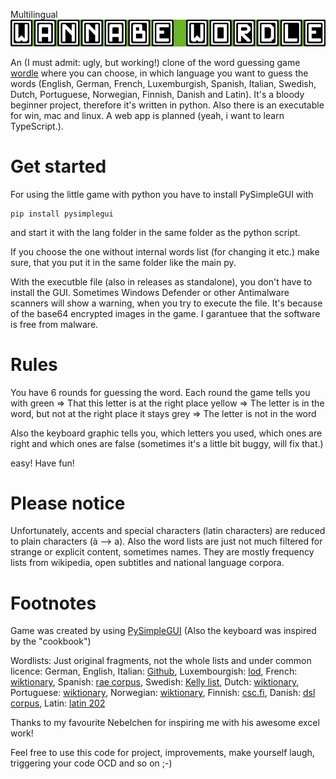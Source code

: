 Multilingual
![logo](logo.png)

An (I must admit: ugly, but working!) clone of the word guessing game [wordle](https://www.powerlanguage.co.uk/wordle/) where you can choose, in which language you want to guess the words (English, German, French, Luxemburgish, Spanish, Italian, Swedish, Dutch, Portuguese, Norwegian, Finnish, Danish and Latin). It's a bloody beginner project, therefore it's written in python. Also there is an executable for win, mac and linux. A web app is planned (yeah, i want to learn TypeScript.).

# Get started

For using the little game with python you have to install PySimpleGUI with
```
pip install pysimplegui
```
and start it with the lang folder in the same folder as the python script.

If you choose the one without internal words list (for changing it etc.) make sure, that you put it in the same folder like the main py.

With the executble file (also in releases as standalone), you don't have to install the GUI. Sometimes Windows Defender or other Antimalware scanners will show a warning, when you try to execute the file. It's because of the base64 encrypted images in the game. I garantuee that the software is free from malware. 

# Rules

You have 6 rounds for guessing the word. Each round the game tells you with
green => That this letter is at the right place
yellow => The letter is in the word, but not at the right place
it stays grey => The letter is not in the word

Also the keyboard graphic tells you, which letters you used, which ones are right and which ones are false (sometimes it's a little bit buggy, will fix that.)

easy! Have fun!

# Please notice
Unfortunately, accents and special characters (latin characters) are reduced to plain characters (à --> a).
Also the word lists are just not much filtered for strange or explicit content, sometimes names. They are mostly frequency lists from wikipedia, open subtitles and national language corpora.

# Footnotes

Game was created by using [PySimpleGUI](https://github.com/PySimpleGUI/PySimpleGUI) (Also the keyboard was inspired by the "cookbook")

Wordlists: 
Just original fragments, not the whole lists and under common licence:
German, English, Italian: [Github](https://github.com/hermitdave/FrequencyWords),
Luxembourgish: [lod](https://data.public.lu/en/datasets/letzebuerger-online-dictionnaire-raw-data/),
French: [wiktionary](https://en.wiktionary.org/wiki/Wiktionary:French_frequency_lists/1-2000),
Spanish: [rae corpus](http://corpus.rae.es/frec/10000_formas.TXT),
Swedish: [Kelly list](https://spraakbanken.gu.se/en/resources/kelly),
Dutch: [wiktionary](https://en.wiktionary.org/wiki/Wiktionary:Frequency_lists/Dutch_wordlist),
Portuguese: [wiktionary](https://en.wiktionary.org/wiki/Wiktionary:Frequency_lists/Portuguese_wordlist),
Norwegian: [wiktionary](https://en.wiktionary.org/wiki/Wiktionary:Frequency_lists/Norwegian),
Finnish: [csc.fi](https://web.archive.org/web/20140807150829/http://www.csc.fi/tutkimus/alat/kielitiede/taajuussanasto-B9996/view),
Danish: [dsl corpus](https://korpus.dsl.dk/resources/licences/dsl-open.html#list),
Latin: [latin 202](https://documents.kenyon.edu/classics/current/2099.wordlistforlatn202alphabetical.pdf)


Thanks to my favourite Nebelchen for inspiring me with his awesome excel work! 

Feel free to use this code for project, improvements, make yourself laugh, triggering your code OCD and so on ;-)
